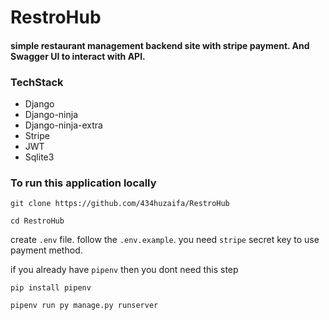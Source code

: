 # RestroHub
#### simple restaurant management backend site with stripe payment. And Swagger UI to interact with API.

### TechStack

- Django
- Django-ninja
- Django-ninja-extra
- Stripe
- JWT
- Sqlite3

### To run this application locally

```
git clone https://github.com/434huzaifa/RestroHub
```

```
cd RestroHub
```

create `.env` file. follow the `.env.example`. you need `stripe` secret key to use payment method.

if you already have `pipenv` then you dont need this step

```
pip install pipenv
```

```
pipenv run py manage.py runserver
```